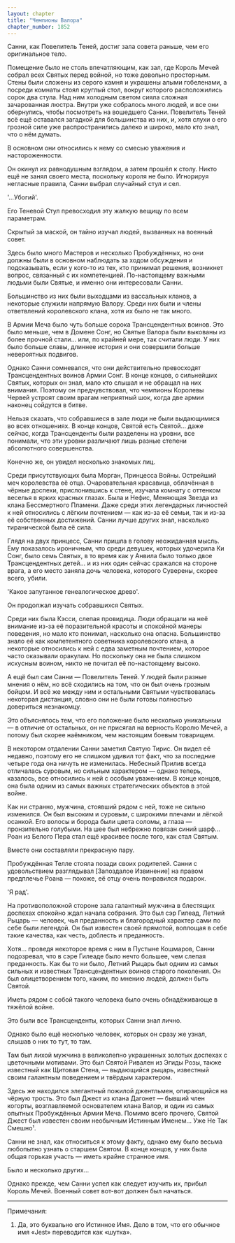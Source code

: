 ```yaml
---
layout: chapter
title: "Чемпионы Валора"
chapter_number: 1852
---
```




Санни, как Повелитель Теней, достиг зала совета раньше, чем его оригинальное тело.

Помещение было не столь впечатляющим, как зал, где Король Мечей собрал всех Святых перед войной, но тоже довольно просторным. Стены были сложены из серого камня и украшены алыми гобеленами, а посреди комнаты стоял круглый стол, вокруг которого расположились сорок два стула. Над ним холодным светом сияла сложная зачарованная люстра. Внутри уже собралось много людей, и все они обернулись, чтобы посмотреть на вошедшего Санни. Повелитель Теней всё ещё оставался загадкой для большинства из них, и, хотя слухи о его грозной силе уже распространились далеко и широко, мало кто знал, что о нём думать.

В основном они относились к нему со смесью уважения и настороженности.

Он окинул их равнодушным взглядом, а затем прошёл к столу. Никто ещё не занял своего места, поскольку короля не было. Игнорируя негласные правила, Санни выбрал случайный стул и сел.

'...Убогий'.

Его Теневой Стул превосходил эту жалкую вещицу по всем параметрам.

Скрытый за маской, он тайно изучал людей, вызванных на военный совет.

Здесь было много Мастеров и несколько Пробуждённых, но они должны были в основном наблюдать за ходом обсуждения и подсказывать, если у кого-то из тех, кто принимал решения, возникнет вопрос, связанный с их компетенцией. По-настоящему важными людьми были Святые, и именно они интересовали Санни.

Большинство из них были выходцами из вассальных кланов, а некоторые служили напрямую Валору. Среди них были и члены ответвлений королевского клана, хотя их было не так много.

В Армии Меча было чуть больше сорока Трансцендентных воинов. Это было меньше, чем в Домене Сонг, но Святые Валора были выкованы из более прочной стали... или, по крайней мере, так считали люди. У них было больше славы, длиннее история и они совершили больше невероятных подвигов.

Однако Санни сомневался, что они действительно превосходят Трансцендентных воинов Армии Сонг. В конце концов, о сильнейших Святых, которых он знал, мало кто слышал и не обращал на них внимания. Поэтому он предчувствовал, что чемпионы Королевы Червей устроят своим врагам неприятный шок, когда две армии наконец сойдутся в битве.

Нельзя сказать, что собравшиеся в зале люди не были выдающимися во всех отношениях. В конце концов, Святой есть Святой... даже сейчас, когда Трансценденты были разделены на уровни, все понимали, что эти уровни различают лишь разные степени абсолютного совершенства.

Конечно же, он увидел несколько знакомых лиц.

Среди присутствующих была Морган, Принцесса Войны. Острейший меч королевства её отца. Очаровательная красавица, облачённая в чёрные доспехи, прислонившись к стене, изучала комнату с оттенком веселья в ярких красных глазах. Была и Нефис, Меняющая Звезда из клана Бессмертного Пламени. Даже среди этих легендарных личностей к ней относились с лёгким почтением — как из-за её семьи, так и из-за её собственных достижений. Санни лучше других знал, насколько тиранической была её сила.

Глядя на двух принцесс, Санни пришла в голову неожиданная мысль. Ему показалось ироничным, что среди девушек, которых удочерила Ки Сонг, было семь Святых, в то время как у Анвила было только двое Трансцендентных детей... и из них один сейчас сражался на стороне врага, а его место заняла дочь человека, которого Суверены, скорее всего, убили.

'Какое запутанное генеалогическое древо'.

Он продолжал изучать собравшихся Святых.

Среди них была Кэсси, слепая провидица. Люди обращали на неё внимание из-за её поразительной красоты и спокойной манеры поведения, но мало кто понимал, насколько она опасна. Большинство знало её как компетентного советника королевского клана, а некоторые относились к ней с едва заметным почтением, которое часто оказывали оракулам. Но поскольку она не была слишком искусным воином, никто не почитал её по-настоящему высоко.

А ещё был сам Санни — Повелитель Теней. У людей были разные мнения о нём, но всё сходились на том, что он был очень грозным бойцом. И всё же между ним и остальными Святыми чувствовалась некоторая дистанция, словно они не были готовы полностью довериться незнакомцу.

Это объяснялось тем, что его положение было несколько уникальным — в отличие от остальных, он не присягал на верность Королю Мечей, а потому был скорее наёмником, чем настоящим боевым товарищем.

В некотором отдалении Санни заметил Святую Тирис. Он видел её недавно, поэтому его не слишком удивил тот факт, что за последние четыре года она ничуть не изменилась. Небесный Прилив всегда отличалась суровым, но сильным характером — однако теперь, казалось, все относились к ней с особым уважением. В конце концов, она была одним из самых важных стратегических объектов в этой войне.

Как ни странно, мужчина, стоявший рядом с ней, тоже не сильно изменился. Он был высоким и суровым, с широкими плечами и лёгкой осанкой. Его волосы и борода были цвета соломы, а глаза — пронзительно голубыми. На шее был небрежно повязан синий шарф... Роан из Белого Пера стал ещё красивее после того, как стал Святым.

Вместе они составляли прекрасную пару.

Пробуждённая Телле стояла позади своих родителей. Санни с удовольствием разглядывал [Запоздалое Извинение] на правом предплечье Роана — похоже, её отцу очень понравился подарок.

'Я рад'.

На противоположной стороне зала галантный мужчина в блестящих доспехах спокойно ждал начала собрания. Это был сэр Гилеад, Летний Рыцарь — человек, чья преданность и благородный характер сами по себе были легендой. Он был известен своей прямотой, воплощая в себе такие качества, как честь, доблесть и преданность.

Хотя... проведя некоторое время с ним в Пустыне Кошмаров, Санни подозревал, что в сэре Гилеаде было нечто большее, чем слепая преданность. Как бы то ни было, Летний Рыцарь был одним из самых сильных и известных Трансцендентных воинов старого поколения. Он был олицетворением того, каким, по мнению людей, должен быть Святой.

Иметь рядом с собой такого человека было очень обнадёживающе в тяжёлой войне.

Это были все Трансценденты, которых Санни знал лично.

Однако было ещё несколько человек, которых он сразу же узнал, слышав о них то тут, то там.

Там был лихой мужчина в великолепно украшенных золотых доспехах с цветочными мотивами. Это был Святой Ривален из Эгиды Розы, также известный как Щитовая Стена, — выдающийся рыцарь, известный своим галантным поведением и твёрдым характером.

Здесь же находился элегантный пожилой джентльмен, опирающийся на чёрную трость. Это был Джест из клана Дагонет — бывший член когорты, возглавляемой основателем клана Валор, и один из самых опытных Пробуждённых Армии Меча. Помимо всего прочего, Святой Джест был известен своим необычным Истинным Именем... Уже Не Так Смешно¹.

Санни не знал, как относиться к этому факту, однако ему было весьма любопытно узнать о старшем Святом. В конце концов, у них была общая горькая участь — иметь крайне странное имя.

Было и несколько других...

Однако прежде, чем Санни успел как следует изучить их, прибыл Король Мечей. Военный совет вот-вот должен был начаться.

***

Примечания:

1. Да, это буквально его Истинное Имя. Дело в том, что его обычное имя «Jest» переводится как «шутка».

